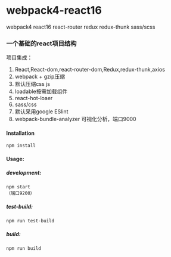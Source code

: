 # webpack4-react16
webpack4 react16 react-router redux redux-thunk sass/scss

### 一个基础的react项目结构

项目集成：
1. React,React-dom,react-router-dom,Redux,redux-thunk,axios
2. webpack + gzip压缩
3. 默认压缩css js
4. loadable按需加载组件
5. react-hot-loaer
6. sass/css
7. 默认采用google ESlint
8. webpack-bundle-analyzer 可视化分析，端口9000

#### Installation
```
npm install
```

#### Usage:

##### development:
```
npm start 
（端口9200）
```
##### test-build:
```
npm run test-build
```
##### build:
```
npm run build
```
